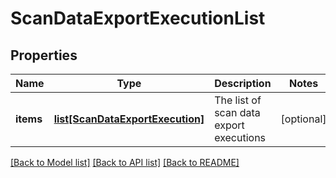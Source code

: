 # ScanDataExportExecutionList

## Properties
Name | Type | Description | Notes
------------ | ------------- | ------------- | -------------
**items** | [**list[ScanDataExportExecution]**](ScanDataExportExecution.md) | The list of scan data export executions | [optional] 

[[Back to Model list]](../README.md#documentation-for-models) [[Back to API list]](../README.md#documentation-for-api-endpoints) [[Back to README]](../README.md)


